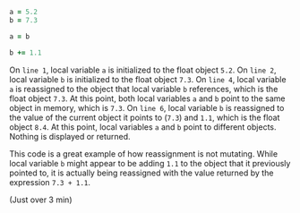 ````ruby
a = 5.2
b = 7.3

a = b

b += 1.1
````



On `line 1`, local variable `a` is initialized to the float object `5.2`. On `line 2`, local variable `b` is initialized to the float object `7.3`. On `line 4`, local variable `a` is reassigned to the object that local variable `b` references, which is the float object `7.3`. At this point, both local variables `a` and `b` point to the same object in memory, which is `7.3`. On `line 6`, local variable `b` is reassigned to the value of the current object it points to (`7.3`) and `1.1`, which is the float object `8.4`. At this point, local variables `a` and `b` point to different objects. Nothing is displayed or returned.

This code is a great example of how reassignment is not mutating. While local variable `b` might appear to be adding `1.1` to the object that it previously pointed to, it is actually being reassigned with the value returned by the expression `7.3 + 1.1`. 



(Just over 3 min)